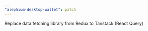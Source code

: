 ```yaml
---
"alephium-desktop-wallet": patch
---
```


Replace data fetching library from Redux to Tanstack (React Query)
